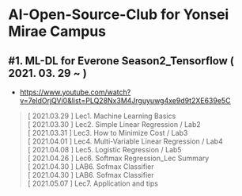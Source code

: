 AI-Open-Source-Club for Yonsei Mirae Campus
========


## #1. ML-DL for Everone Season2_Tensorflow ( 2021. 03. 29 ~ )
* https://www.youtube.com/watch?v=7eldOrjQVi0&list=PLQ28Nx3M4Jrguyuwg4xe9d9t2XE639e5C
>[ 2021.03.29 ]   Lec1. Machine Learning Basics  
>[ 2021.03.30 ]   Lec2. Simple Linear Regression  /  Lab2  
>[ 2021.03.31 ]   Lec3. How to Minimize Cost / Lab3  
>[ 2021.04.01 ]   Lec4. Multi-Variable Linear Regression / Lab4  
>[ 2021.04.08 ]   Lec5. Logistic Regression / Lab5  
>[ 2021.04.26 ]   Lec6. Softmax Regression_Lec Summary  
>[ 2021.04.30 ]   LAB6. Sofmax Classifier  
>[ 2021.04.30 ]   LAB6. Sofmax Classifier  
>[ 2021.05.07 ]   Lec7. Application and tips

